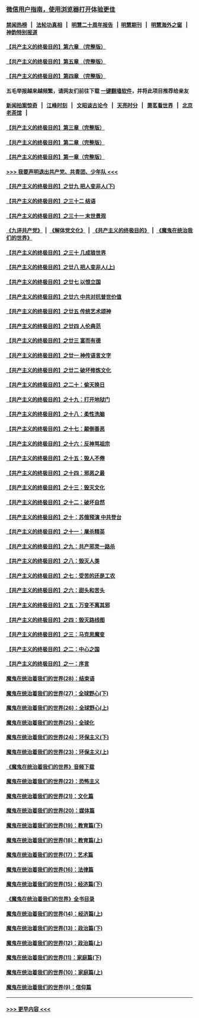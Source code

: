### [微信用户指南，使用浏览器打开体验更佳](https://github.com/gfw-breaker/banned-news1/blob/master/indexes/wechat-guide.md?t=0)
#### [禁闻热榜](热点新闻.md?t=0)  &nbsp;&nbsp;|&nbsp;&nbsp; [法轮功真相](https://github.com/gfw-breaker/truth/blob/master/README.md?t=0) &nbsp;&nbsp;|&nbsp;&nbsp; [明慧二十周年报告](https://github.com/gfw-breaker/mh-reports/blob/master/README.md?t=0) &nbsp;&nbsp;|&nbsp;&nbsp;[明慧期刊](https://github.com/gfw-breaker/mh-qikan) &nbsp;&nbsp;|&nbsp;&nbsp; [明慧海外之窗](https://github.com/gfw-breaker/mh-news/blob/master/README.md?t=0) &nbsp;&nbsp;|&nbsp;&nbsp; [神韵特别报道](https://github.com/gfw-breaker/mh-news/blob/master/shenyun.md?t=0)
#### [【共产主义的终极目的】第六章 （完整版）](../pages/nsc422/n11428913.md?t=02090133) 
#### [【共产主义的终极目的】第五章 （完整版）](../pages/nsc422/n11428912.md?t=02090133) 
#### [【共产主义的终极目的】第四章 （完整版）](../pages/nsc422/n11428907.md?t=02090133) 
#### 五毛举报越来越频繁，请网友们前往下载 [一键翻墙软件](https://github.com/gfw-breaker/ssr-accounts)，并将此项目推荐给亲友
#### [新闻拍案惊奇](https://github.com/gfw-breaker/banned-news1/blob/master/pages/link4.md) &nbsp;&nbsp;|&nbsp;&nbsp; [江峰时刻](https://github.com/gfw-breaker/banned-news1/blob/master/pages/link4.md) &nbsp;&nbsp;|&nbsp;&nbsp; [文昭谈古论今](https://github.com/gfw-breaker/banned-news1/blob/master/pages/link4.md) &nbsp;&nbsp;|&nbsp;&nbsp; [天亮时分](https://github.com/gfw-breaker/banned-news1/blob/master/pages/link4.md) &nbsp;&nbsp;|&nbsp;&nbsp; [萧茗看世界](https://github.com/gfw-breaker/banned-news1/blob/master/pages/link4.md) &nbsp;&nbsp;|&nbsp;&nbsp; [北京老茶馆](https://github.com/gfw-breaker/banned-news1/blob/master/pages/link4.md) &nbsp;&nbsp;|&nbsp;&nbsp; 
#### [【共产主义的终极目的】第三章（完整版）](../pages/nsc422/n11428848.md?t=02090133) 
#### [【共产主义的终极目的】第二章（完整版）](../pages/nsc422/n11428831.md?t=02090133) 
#### [【共产主义的终极目的】第一章（完整版）](../pages/nsc422/n11417651.md?t=02090133) 
#### [>>> 我要声明退出共产党、共青团、少年队 <<<](https://github.com/begood0513/goodnews/blob/master/quit/letter.md) 
#### [【共产主义的终极目的】之廿九 把人变非人(下)](../pages/nsc422/n11344140.md?t=02090133) 
#### [【共产主义的终极目的】之三十二 结语](../pages/nsc422/n11360535.md?t=02090133) 
#### [【共产主义的终极目的】之三十一 末世景观](../pages/nsc422/n11351129.md?t=02090133) 
#### [《九评共产党》](https://github.com/begood0513/9ping.md/blob/master/README.md) &nbsp;|&nbsp; [《解体党文化》](../../../../jtdwh.md/blob/master/README.md)  &nbsp;|&nbsp; [《共产主义的终极目的》](../../../../gczydzjmd.md/blob/master/README.md) &nbsp;|&nbsp; [《魔鬼在统治我们的世界》](../../../../mgztzwmdsj.md/blob/master/README.md) 
#### [【共产主义的终极目的】之三十 几成狼世界](../pages/nsc422/n11348280.md?t=02090133) 
#### [【共产主义的终极目的】之廿八 把人变非人(上)](../pages/nsc422/n11340492.md?t=02090133) 
#### [【共产主义的终极目的】之廿七 以恨立国](../pages/nsc422/n11336944.md?t=02090133) 
#### [【共产主义的终极目的】之廿六 中共对抗普世价值](../pages/nsc422/n11324785.md?t=02090133) 
#### [【共产主义的终极目的】之廿五 传统艺术颂神](../pages/nsc422/n11296396.md?t=02090133) 
#### [【共产主义的终极目的】之廿四 人伦典范](../pages/nsc422/n11296397.md?t=02090133) 
#### [【共产主义的终极目的】之廿三 富而有德](../pages/nsc422/n11283598.md?t=02090133) 
#### [【共产主义的终极目的】之廿一 神传语言文字](../pages/nsc422/n11263265.md?t=02090133) 
#### [【共产主义的终极目的】之廿二 破坏修炼文化](../pages/nsc422/n11245728.md?t=02090133) 
#### [【共产主义的终极目的】之二十：偷天换日](../pages/nsc422/n11238846.md?t=02090133) 
#### [【共产主义的终极目的】之十九：打开地狱门](../pages/nsc422/n11206376.md?t=02090133) 
#### [【共产主义的终极目的】之十八：柔性洗脑](../pages/nsc422/n11199994.md?t=02090133) 
#### [【共产主义的终极目的】之十七：颠倒善恶](../pages/nsc422/n11179782.md?t=02090133) 
#### [【共产主义的终极目的】之十六：反神骂祖宗](../pages/nsc422/n11166798.md?t=02090133) 
#### [【共产主义的终极目的】之十五：毁人不倦](../pages/nsc422/n11166792.md?t=02090133) 
#### [【共产主义的终极目的】之十四：邪恶之最](../pages/nsc422/n11150249.md?t=02090133) 
#### [【共产主义的终极目的】之十三：毁灭文化](../pages/nsc422/n11135227.md?t=02090133) 
#### [【共产主义的终极目的】之十二：破坏自然](../pages/nsc422/n11135214.md?t=02090133) 
#### [【共产主义的终极目的】之十：苏俄预演 中共登台](../pages/nsc422/n11118424.md?t=02090133) 
#### [【共产主义的终极目的】之十一：屠杀精英](../pages/nsc422/n11118442.md?t=02090133) 
#### [【共产主义的终极目的】之九：共产邪灵一路杀](../pages/nsc422/n11114139.md?t=02090133) 
#### [【共产主义的终极目的】之八：毁灭人类](../pages/nsc422/n11108503.md?t=02090133) 
#### [【共产主义的终极目的】之七：受苦的还是工农](../pages/nsc422/n11101809.md?t=02090133) 
#### [【共产主义的终极目的】之六：甜头和苦头](../pages/nsc422/n11096971.md?t=02090133) 
#### [【共产主义的终极目的】之五：万变不离其邪](../pages/nsc422/n11091285.md?t=02090133) 
#### [【共产主义的终极目的】之四：毁灭路线图](../pages/nsc422/n11086284.md?t=02090133) 
#### [【共产主义的终极目的】之三：马克思魔变](../pages/nsc422/n11061941.md?t=02090133) 
#### [【共产主义的终极目的】之二：中心之国](../pages/nsc422/n11047728.md?t=02090133) 
#### [【共产主义的终极目的】之一：序言](../pages/nsc422/n11086077.md?t=02090133) 
#### [魔鬼在统治着我们的世界(28)：结束语](../pages/nsc422/n10936246.md?t=02090133) 
#### [魔鬼在统治着我们的世界(27)：全球野心(下)](../pages/nsc422/n10928319.md?t=02090133) 
#### [魔鬼在统治着我们的世界(26)：全球野心(上)](../pages/nsc422/n10900318.md?t=02090133) 
#### [魔鬼在统治着我们的世界(25)：全球化](../pages/nsc422/n10788205.md?t=02090133) 
#### [魔鬼在统治着我们的世界(24)：环保主义(下)](../pages/nsc422/n10695307.md?t=02090133) 
#### [魔鬼在统治着我们的世界(23)：环保主义(上)](../pages/nsc422/n10688613.md?t=02090133) 
#### [《魔鬼在统治着我们的世界》音频下载](../pages/nsc422/n10635553.md?t=02090133) 
#### [魔鬼在统治着我们的世界(22)：恐怖主义](../pages/nsc422/n10614727.md?t=02090133) 
#### [魔鬼在统治着我们的世界(21)：文化篇](../pages/nsc422/n10597706.md?t=02090133) 
#### [魔鬼在统治着我们的世界(20)：媒体篇](../pages/nsc422/n10586579.md?t=02090133) 
#### [魔鬼在统治着我们的世界(19)：教育篇(下)](../pages/nsc422/n10564808.md?t=02090133) 
#### [魔鬼在统治着我们的世界(18)：教育篇(上)](../pages/nsc422/n10526970.md?t=02090133) 
#### [魔鬼在统治着我们的世界(17)：艺术篇](../pages/nsc422/n10499093.md?t=02090133) 
#### [魔鬼在统治着我们的世界(16)：法律篇](../pages/nsc422/n10485969.md?t=02090133) 
#### [魔鬼在统治着我们的世界(15)：经济篇(下)](../pages/nsc422/n10469975.md?t=02090133) 
#### [《魔鬼在统治着我们的世界》全书目录](../pages/nsc422/n10464261.md?t=02090133) 
#### [魔鬼在统治着我们的世界(14)：经济篇(上)](../pages/nsc422/n10457370.md?t=02090133) 
#### [魔鬼在统治着我们的世界(13)：政治篇(下)](../pages/nsc422/n10448270.md?t=02090133) 
#### [魔鬼在统治着我们的世界(12)：政治篇(上)](../pages/nsc422/n10444576.md?t=02090133) 
#### [魔鬼在统治着我们的世界(11)：家庭篇(下)](../pages/nsc422/n10440961.md?t=02090133) 
#### [魔鬼在统治着我们的世界(10)：家庭篇(上)](../pages/nsc422/n10435448.md?t=02090133) 
#### [魔鬼在统治着我们的世界(9)：信仰篇](../pages/nsc422/n10432159.md?t=02090133) 

----
#### [ >>> 更早内容 <<< ](../indexes/nsc422-earlier.md)
